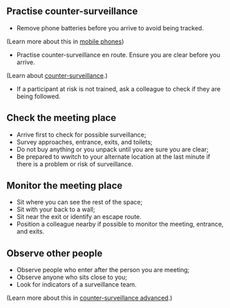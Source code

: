 [Title]: # (Arriving)
[Order]: # (3)

## Practise counter-surveillance

*	Remove phone batteries before you arrive to avoid being tracked. 

(Learn more about this in [mobile phones](umbrella://lesson/mobile-phones))

*	Practise counter-surveillance en route. Ensure you are clear before you arrive. 

(Learn about [counter-surveillance](umbrella://lesson/counter-surveillance/0).) 

*	If a participant at risk is not trained, ask a colleague to check if they are being followed. 

## Check the meeting place

*	Arrive first to check for possible surveillance;
*	Survey approaches, entrance, exits, and toilets;
*	Do not buy anything or you unpack until you are sure you are clear;
*	Be prepared to wwitch to your alternate location at the last minute if there is a problem or risk of surveillance. 

## Monitor the meeting place

*	Sit where you can see the rest of the space;
*	Sit with your back to a wall; 
*	Sit near the exit or identify an escape route.
*	Position a colleague nearby if possible to monitor the meeting, entrance, and exits.

## Observe other people

*	Observe people who enter after the person you are meeting;
*	Observe anyone who sits close to you;
*	Look for indicators of a surveillance team.

(Learn more about this in [counter-surveillance advanced](umbrella://lesson/counter-surveillance/1).)

  

